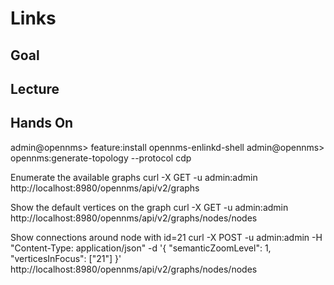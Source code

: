 # Links

## Goal

## Lecture

## Hands On
admin@opennms> feature:install opennms-enlinkd-shell
admin@opennms> opennms:generate-topology --protocol cdp

Enumerate the available graphs
curl -X GET -u admin:admin http://localhost:8980/opennms/api/v2/graphs

Show the default vertices on the graph
curl -X GET -u admin:admin http://localhost:8980/opennms/api/v2/graphs/nodes/nodes

Show connections around node with id=21
curl -X POST -u admin:admin -H "Content-Type: application/json" -d '{ "semanticZoomLevel": 1, "verticesInFocus": ["21"] }' http://localhost:8980/opennms/api/v2/graphs/nodes/nodes
